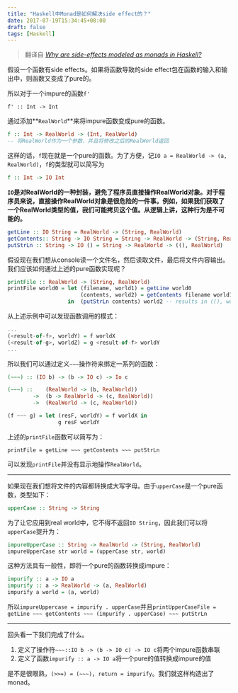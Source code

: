 ```yaml
---
title: "Haskell中Monad是如何解决side effect的？"
date: 2017-07-19T15:34:45+08:00
draft: false
tags: [Haskell]
---
```


> 翻译自 *[Why are side-effects modeled as monads in Haskell?](https://stackoverflow.com/a/2488852)*

假设一个函数有side effects。如果将函数导致的side effect包在函数的输入和输出中，则函数又变成了pure的。

所以对于一个impure的函数`f'`
```hashell
f' :: Int -> Int
```

通过添加**`RealWorld`**来将impure函数变成pure的函数。

```haskell
f :: Int -> RealWorld -> (Int, RealWorld)
-- 将RealWorld作为一个参数，并且将修改之后的RealWorld返回
```

这样的话，`f`现在就是一个pure的函数。为了方便，记`IO a = RealWorld -> (a, RealWorld)`，`f`的类型就可以简写为
```haskell
f :: Int -> IO Int
```

**`IO`是对RealWorld的一种封装，避免了程序员直接操作RealWorld对象。对于程序员来说，直接操作RealWorld对象是很危险的一件事。例如，如果我们获取了一个RealWorld类型的值，我们可能拷贝这个值。从逻辑上讲，这种行为是不可能的。**

```haskell
getLine :: IO String = RealWorld -> (String, RealWorld)
getContents:: String -> IO String = String -> RealWorld -> (String, RealWorld)
putStrLn :: String -> IO () = String -> RealWorld -> ((), RealWorld)
```

假设现在我们想从console读一个文件名，然后读取文件，最后将文件内容输出。我们应该如何通过上述的pure函数实现呢？

```haskell
printFile :: RealWorld -> (String, RealWorld)
printFile world0 = let (filename, world1) = getLine world0
                       (contents, world2) = getContents filename world1
                   in  (putStrLn contents) world2 -- results in ((), world3) 
```

从上述示例中可以发现函数调用的模式：

```haskell
...
(<result-of-f>, worldY) = f worldX
(<result-of-g>, worldZ) = g <result-of-f> worldY
...
```

所以我们可以通过定义`~~~`操作符来绑定一系列的函数：
```haskell
(~~~) :: (IO b) -> (b -> IO c) -> Io c

(~~~) ::    (RealWorld -> (b, RealWorld)) 
        ->  (b -> RealWorld -> (c, RealWorld))
        ->  (RealWorld -> (c, RealWorld))

(f ~~~ g) = let (resF, worldY) = f worldX in
                g resF worldY
```

上述的`printFile`函数可以简写为：
```
printFile = getLine ~~~ getContents ~~~ putStrLn
```
可以发现`printFile`并没有显示地操作`RealWorld`。

---

如果现在我们想将文件的内容都转换成大写字母。由于`upperCase`是一个pure函数，类型如下：
```haskell
upperCase :: String -> String
```

为了让它应用到real world中，它不得不返回`IO String`，因此我们可以将`upperCase`提升为：
```haskell
impureUpperCase :: String -> RealWorld -> (String, RealWorld)
impureUpperCase str world = (upperCase str, world)
```

这种方法具有一般性，即将一个pure的函数转换成impure：
```haskell
impurify :: a -> IO a
impurify :: a -> RealWorld -> (a, RealWorld)
impurify a world = (a, world)
```

所以`impureUppercase = impurify . upperCase`并且`printUpperCaseFile = getLine ~~~ getContents ~~~ (impurify . upperCase) ~~~ putStrLn`

---

回头看一下我们完成了什么。

1. 定义了操作符`~~~::IO b -> (b -> IO c) -> IO c`将两个impure函数串联
2. 定义了函数`impurify :: a -> IO a`将一个pure的值转换成impure的值

是不是很眼熟，`(>>=) = (~~~)`，`return = impurify`。我们就这样构造出了monad。